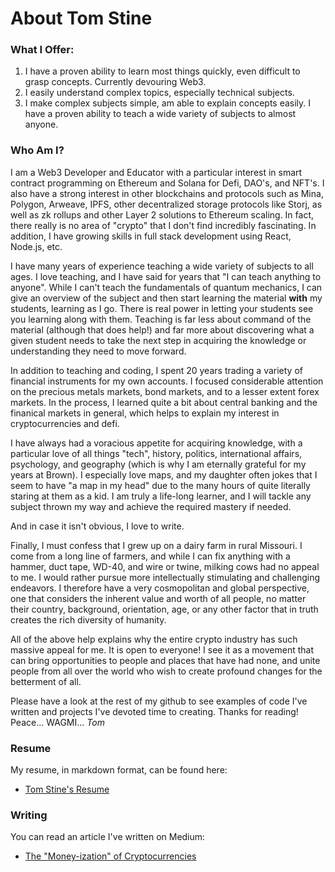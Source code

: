 # About Tom Stine

### What I Offer:

1. I have a proven ability to learn most things quickly, even difficult to grasp concepts. Currently devouring Web3.
2. I easily understand complex topics, especially technical subjects. 
3. I make complex subjects simple, am able to explain concepts easily. I have a proven ability to teach a wide variety of subjects to almost anyone.

### Who Am I?

I am a Web3 Developer and Educator with a particular interest in smart contract programming on Ethereum and Solana for Defi, DAO's, and NFT's. I also have a strong interest in other blockchains and protocols such as Mina, Polygon, Arweave, IPFS, other decentralized storage protocols like Storj, as well as zk rollups and other Layer 2 solutions to Ethereum scaling. In fact, there really is no area of "crypto" that I don't find incredibly fascinating. In addition, I have growing skills in full stack development using React, Node.js, etc. 

I have many years of experience teaching a wide variety of subjects to all ages. I love teaching, and I have said for years that "I can teach anything to anyone". While I can't teach the fundamentals of quantum mechanics, I can give an overview of the subject and then start learning the material **with** my students, learning as I go. There is real power in letting your students see you learning along with them. Teaching is far less about command of the material (although that does help!) and far more about discovering what a given student needs to take the next step in acquiring the knowledge or understanding they need to move forward.

In addition to teaching and coding, I spent 20 years trading a variety of financial instruments for my own accounts. I focused considerable attention on the precious metals markets, bond markets, and to a lesser extent forex markets. In the process, I learned quite a bit about central banking and the finanical markets in general, which helps to explain my interest in cryptocurrencies and defi.

I have always had a voracious appetite for acquiring knowledge, with a particular love of all things "tech", history, politics, international affairs, psychology, and geography (which is why I am eternally grateful for my years at Brown). I especially love maps, and my daughter often jokes that I seem to have "a map in my head" due to the many hours of quite literally staring at them as a kid. I am truly a life-long learner, and I will tackle any subject thrown my way and achieve the required mastery if needed.

And in case it isn't obvious, I love to write.

Finally, I must confess that I grew up on a dairy farm in rural Missouri. I come from a long line of farmers, and while I can fix anything with a hammer, duct tape, WD-40, and wire or twine, milking cows had no appeal to me. I would rather pursue more intellectually stimulating and challenging endeavors. I therefore have a very cosmopolitan and global perspective, one that considers the inherent value and worth of all people, no matter their country, background, orientation, age, or any other factor that in truth creates the rich diversity of humanity. 

All of the above help explains why the entire crypto industry has such massive appeal for me. It is open to everyone! I see it as a movement that can bring opportunities to people and places that have had none, and unite people from all over the world who wish to create profound changes for the betterment of all. 

Please have a look at the rest of my github to see examples of code I've written and projects I've devoted time to creating. Thanks for reading! Peace... WAGMI... _Tom_

### Resume

My resume, in markdown format, can be found here:
- [Tom Stine's Resume](https://github.com/13zebras/about-tom/blob/main/tom-stine-resume-2022-02.md)

### Writing

You can read an article I've written on Medium:
- [The "Money-ization" of Cryptocurrencies](https://13zebras.medium.com/the-money-ization-of-cryptocurrencies-7293f2914455)